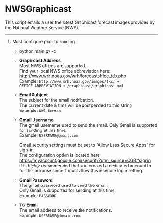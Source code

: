 # NWSGraphicast

This script emails a user the latest Graphicast forecast images provided by the National Weather Service (NWS).

---

1. Must configure prior to running
	* python main.py -c
	* **Graphicast Address**  
	   Most NWS offices are supported.  
	   Find your local NWS office abbreviation here: http://www.wrh.noaa.gov/wrh/forecastoffice_tab.php  
	   Example: `http://www.srh.noaa.gov/images/fxc/ + OFFICE_ABBREVIATION + /graphicast/graphicast.xml`  
	     
	* **Email Subject**  
	   The subject for the email notification.  
	   The current date & time will be postpended to this string  
	   Example: `NWS Norman`  
	     
	* **Gmail Username**  
	   The gmail username used to send the email.
	   Only Gmail is supported for sending at this time.  
	   Example: `USERNAME@gmail.com`  
	   
	   Gmail security settings must be set to "Allow Less Secure Apps" for sign-in.  
	   The configuration option is located here: https://myaccount.google.com/security?utm_source=OGB#signin  
	   It is *highly* recommended that you created a dedicated account to for this purpose since it must allow this insecure login setting.
	 
	* **Gmail Password**  
	   The gmail password used to send the email.  
	   Only Gmail is supported for sending at this time.  
	   Example: `PASSWORD`     
	   
	* **TO Email**  
	   The email address to receive the notifications.  
	   Example: `USERNAME@domain.com`   
	   	
	